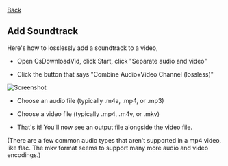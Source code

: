[Back](../README.md)

## Add Soundtrack

Here's how to losslessly add a soundtrack to a video,

* Open CsDownloadVid, click Start, click "Separate audio and video"

* Click the button that says "Combine Audio+Video Channel (lossless)"

![Screenshot](https://raw.githubusercontent.com/downpoured/labs_youthful_projects/master/csdownloadvid/doc/addsoundtrack.png)

* Choose an audio file (typically .m4a, .mp4, or .mp3) 

* Choose a video file (typically .mp4, .m4v, or .mkv) 

* That's it! You'll now see an output file alongside the video file.

(There are a few common audio types that aren't supported in a mp4 video, like flac. The mkv format seems to support many more audio and video encodings.)


